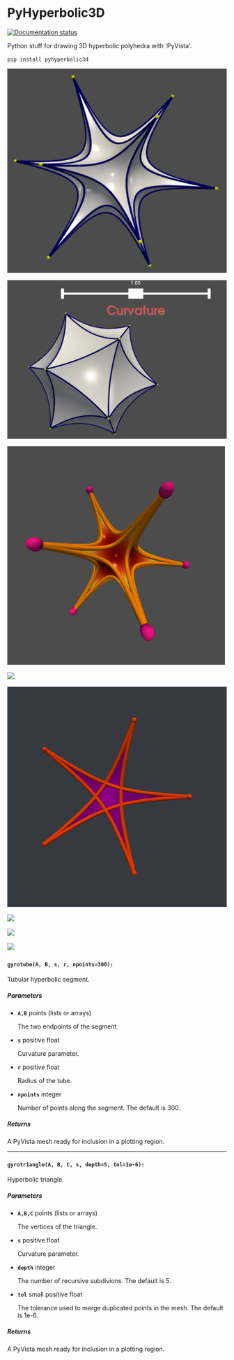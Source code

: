# PyHyperbolic3D

<!-- badges: start -->
[![Documentation status](https://readthedocs.org/projects/pyhyperbolic3d/badge/)](https://pyhyperbolic3d.readthedocs.io/en/latest/index.html)
<!-- badges: end -->

Python stuff for drawing 3D hyperbolic polyhedra with 'PyVista'.

```
pip install pyhyperbolic3d
```

![](https://github.com/stla/PyHyperbolic3D/raw/main/examples/icosahedron.png)

![](https://github.com/stla/PyHyperbolic3D/raw/main/examples/icosahedron_slider.gif)

![](https://github.com/stla/PyHyperbolic3D/raw/main/examples/icosahedron_colored.gif)

![](https://github.com/stla/PyHyperbolic3D/raw/main/examples/BarthHyperbolicpolyhedron.gif)

![](https://github.com/stla/PyHyperbolic3D/raw/main/examples/PentagrammicPrism.gif)

![](https://github.com/stla/PyHyperbolic3D/raw/main/examples/GreatDeltoidalIcositetrahedron.gif)

![](https://github.com/stla/PyHyperbolic3D/raw/main/examples/gircope.gif)

![](https://github.com/stla/PyHyperbolic3D/raw/main/examples/griddip.gif)

#### `gyrotube(A, B, s, r, npoints=300):`

Tubular hyperbolic segment.

##### Parameters
- **`A,B`** points (lists or arrays)

  The two endpoints of the segment.

- **`s`** positive float

   Curvature parameter.
   
- **`r`** positive float

   Radius of the tube.
   
- **`npoints`** integer

   Number of points along the segment. The default is 300.

##### Returns
A PyVista mesh ready for inclusion in a plotting region.

___

#### `gyrotriangle(A, B, C, s, depth=5, tol=1e-6):`

Hyperbolic triangle.

##### Parameters
- **`A,B,C`** points (lists or arrays)

  The vertices of the triangle.

- **`s`** positive float

   Curvature parameter.
   
- **`depth`** integer

   The number of recursive subdivions. The default is 5.

- **`tol`** small positive float

   The tolerance used to merge duplicated points in the mesh.
The default is 1e-6.

##### Returns
A PyVista mesh ready for inclusion in a plotting region.



